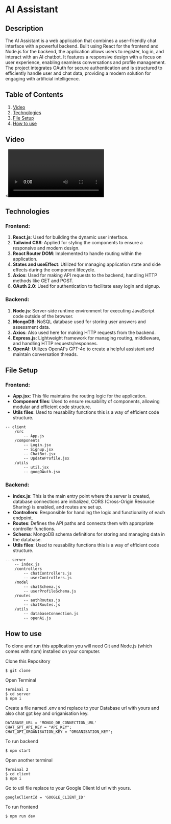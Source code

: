# AI Assistant

## Description
The AI Assistant is a web application that combines a user-friendly chat interface with a powerful backend. Built using React for the frontend and Node.js for the backend, the application allows users to register, log in, and interact with an AI chatbot. It features a responsive design with a focus on user experience, enabling seamless conversations and profile management. The project integrates OAuth for secure authentication and is structured to efficiently handle user and chat data, providing a modern solution for engaging with artificial intelligence.


## Table of Contents
1. [Video](#video)
2. [Technologies](#technologies)
3. [File Setup](#file-setup)
4. [How to use](#How-to-use)

## Video

<<video>>



## Technologies

### Frontend:
1. **React.js**: Used for building the dynamic user interface.
2. **Tailwind CSS**: Applied for styling the components to ensure a responsive and modern design.
3. **React Router DOM**: Implemented to handle routing within the application.
4. **States and useEffect**: Utilized for managing application state and side effects during the component lifecycle.
5. **Axios**: Used for making API requests to the backend, handling HTTP methods like GET and POST.
6. **OAuth 2.0**: Used for authentication to facilitate easy login and signup.

### Backend:
1. **Node.js**: Server-side runtime environment for executing JavaScript code outside of the browser.
2. **MongoDB**: NoSQL database used for storing user answers and assessment data.
3. **Axios**: Also used here for making HTTP requests from the backend.
4. **Express.js**: Lightweight framework for managing routing, middleware, and handling HTTP requests/responses.
5. **OpenAI**: Utilizes OpenAI's GPT-4o to create a helpful assistant and maintain conversation threads.

## File Setup

### Frontend:
- **App.jsx**: This file maintains the routing logic for the application.
- **Component files**: Used to ensure reusability of components, allowing modular and efficient code structure.
- **Utils files**: Used to reusability functions this is a way of efficient code structure.
```
-- client
    /src
        -- App.js
    /components
        -- Login.jsx
        -- Signup.jsx
        -- ChatBot.jsx
        -- UpdateProfile.jsx
    /utils
        -- util.jsx
        -- googOAuth.jsx
```



### Backend:
- **index.js**: This is the main entry point where the server is created, database connections are initialized, CORS (Cross-Origin Resource Sharing) is enabled, and routes are set up.
- **Controllers**: Responsible for handling the logic and functionality of each endpoint.
- **Routes**: Defines the API paths and connects them with appropriate controller functions.
- **Schema**: MongoDB schema definitions for storing and managing data in the database.
- **Utils files**: Used to reusability functions this is a way of efficient code structure.
```
-- server
    -- index.js
    /controllers
        -- chatControllers.js
        -- userControllers.js
    /model
        -- chatSchema.js
        -- userProfileSchema.js
    /routes
        -- authRoutes.js
        -- chatRoutes.js
    /utils
        -- databaseConnection.js
        -- openAi.js
```


## How to use
To clone and run this application you will need Git and Node.js (which comes with npm) installed on your computer.


Clone this Repository
```
$ git clone
```

Open Terminal

```
Terminal 1
$ cd server
$ npm i
```

Create a file named .env and replace to your Database url with yours and also chat gpt key and origanisation key.
```
DATABASE_URL = 'MONGO_DB_CONNECTION_URL'
CHAT_GPT_API_KEY = "API_KEY";
CHAT_GPT_ORGANISATION_KEY = "ORGANISATION_KEY";
```

To run backend
```
$ npm start
```


Open another terminal
```
Terminal 2
$ cd client
$ npm i
```

Go to util file replace to your Google Client Id url with yours.
```
googleClientId = 'GOOGLE_CLIENT_ID'
```

To run frontend
```
$ npm run dev
```